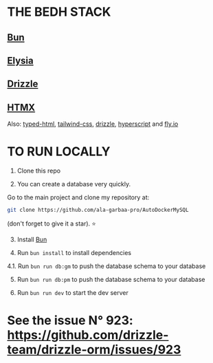# THE BEDH STACK

## [Bun](https://bun.sh/)

## [Elysia](https://elysiajs.com/)

## [Drizzle](https://orm.drizzle.team/)

## [HTMX](https://htmx.org/)

Also: [typed-html](https://github.com/nicojs/typed-html), [tailwind-css](https://tailwindcss.com/), [drizzle](https://orm.drizzle.team/), [hyperscript](https://hyperscript.org/) and [fly.io](https://fly.io/)

# TO RUN LOCALLY

1. Clone this repo

2. You can create a database very quickly. 

Go to the main project and clone my repository at:
 ```sh
git clone https://github.com/ala-garbaa-pro/AutoDockerMySQL
```
(don't forget to give it a star). ⭐

3. Install [Bun](https://bun.sh)

4. Run `bun install` to install dependencies

4.1. Run `bun run db:gm` to push the database schema to your database

5. Run `bun run db:pm` to push the database schema to your database

6. Run `bun run dev` to start the dev server


# See the issue N° 923: https://github.com/drizzle-team/drizzle-orm/issues/923
